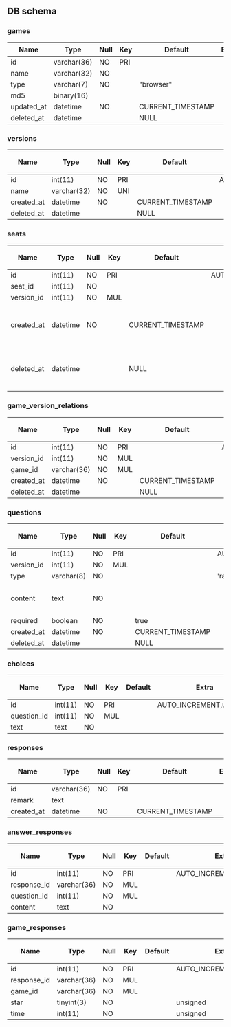 ## DB schema

### games
| Name | Type | Null | Key | Default | Extra | 説明 |
| --- | --- | --- | --- | --- | --- | --- |
| id | varchar(36) | NO | PRI |  |  | UUID |
| name | varchar(32) | NO |  |  |  |  |
| type | varchar(7) | NO |  | "browser" |  | (browser,java,exe) |
| md5 | binary(16) |  |  |  |  |  |
| updated_at | datetime | NO |  | CURRENT_TIMESTAMP |  |  |
| deleted_at | datetime |  |  | NULL |  |  |

### versions
| Name | Type | Null | Key | Default | Extra | 説明 |
| --- | --- | --- | --- | --- | --- | --- |
| id | int(11) | NO | PRI |  | AUTO_INCREMENT,unsigned |  |
| name | varchar(32) | NO | UNI |  |  |  |
| created_at | datetime | NO |  | CURRENT_TIMESTAMP |  |  |
| deleted_at | datetime |  |  | NULL |  |  |

### seats
| Name | Type | Null | Key | Default | Extra | 説明 |
| --- | --- | --- | --- | --- | --- | --- |
| id | int(11) | NO | PRI |  | AUTO_INCREMENT,unsigned |  |
| seat_id | int(11) | NO |  |  |  |  |
| version_id | int(11) | NO | MUL |  |  |  |
| created_at | datetime | NO |  | CURRENT_TIMESTAMP |  | 着席時刻 |
| deleted_at | datetime |  |  | NULL |  | 離席時刻 |

### game_version_relations
| Name | Type | Null | Key | Default | Extra | 説明 |
| --- | --- | --- | --- | --- | --- | --- |
| id | int(11) | NO | PRI |  | AUTO_INCREMENT,unsigned |  |
| version_id | int(11) | NO | MUL |  |  |  |
| game_id | varchar(36) | NO | MUL |  |  |  |
| created_at | datetime | NO |  | CURRENT_TIMESTAMP |  |  |
| deleted_at | datetime |  |  | NULL |  |  |

### questions
| Name | Type | Null | Key | Default | Extra | 説明 |
| --- | --- | --- | --- | --- | --- | --- |
| id | int(11) | NO | PRI |  | AUTO_INCREMENT,unsigned |  |
| version_id | int(11) | NO | MUL |  |  |  |
| type | varchar(8) | NO |  |  | 'radio','checkbox','text' |  |
| content | text | NO |  |  |  | 質問文 |
| required | boolean | NO |  | true |  |  |
| created_at | datetime | NO |  | CURRENT_TIMESTAMP |  |  |
| deleted_at | datetime |  |  | NULL |  |  |

### choices
| Name | Type | Null | Key | Default | Extra | 説明 |
| --- | --- | --- | --- | --- | --- | --- |
| id | int(11) | NO | PRI |  | AUTO_INCREMENT,unsigned |  |
| question_id | int(11) | NO | MUL |  |  |  |
| text | text | NO |  |  |  |  |

### responses
| Name | Type | Null | Key | Default | Extra | 説明 |
| --- | --- | --- | --- | --- | --- | --- |
| id | varchar(36) | NO | PRI |  |  |  |
| remark | text |  |  |  |  |  |
| created_at | datetime | NO |  | CURRENT_TIMESTAMP |  |  |

### answer_responses
| Name | Type | Null | Key | Default | Extra | 説明 |
| --- | --- | --- | --- | --- | --- | --- |
| id | int(11) | NO | PRI |  | AUTO_INCREMENT,unsigned |  |
| response_id | varchar(36) | NO | MUL |  |  |  |
| question_id | int(11) | NO | MUL |  |  |  |
| content | text | NO |  |  |  |  |

### game_responses
| Name | Type | Null | Key | Default | Extra | 説明 |
| --- | --- | --- | --- | --- | --- | --- |
| id | int(11) | NO | PRI |  | AUTO_INCREMENT,unsigned |  |
| response_id | varchar(36) | NO | MUL |  |  |  |
| game_id | varchar(36) | NO | MUL |  |  |  |
| star | tinyint(3) | NO |  |  | unsigned |  |
| time | int(11) | NO |  |  | unsigned |  |
